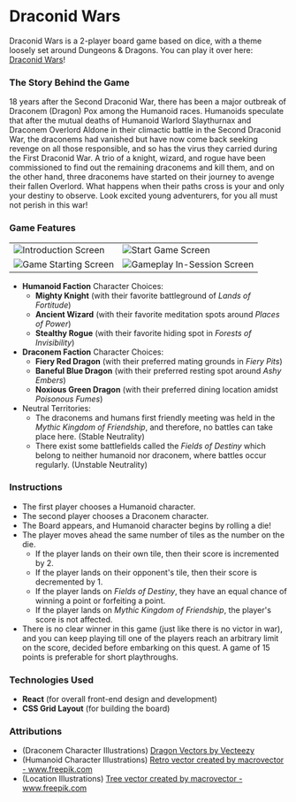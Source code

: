 # Draconid Wars

Draconid Wars is a 2-player board game based on dice, with a theme loosely set around Dungeons & Dragons. You can play it over here: <a href="https://www.adityavsingh.com/draconid-wars" alt="Draconid Wars">Draconid Wars</a>!

### The Story Behind the Game
18 years after the Second Draconid War, there has been a major outbreak of Draconem (Dragon) Pox among the Humanoid races. Humanoids speculate that after the mutual deaths of Humanoid Warlord Slaythurnax and Draconem Overlord Aldone in their climactic battle  in the Second Draconid War, the draconems had vanished but have now come back seeking revenge on all those responsible, and so has the virus they carried during the First Draconid War. A trio of a knight, wizard, and rogue have been commissioned to find out the remaining draconems and kill them, and on the other hand, three draconems have started on their journey to avenge their fallen Overlord. What happens when their paths cross is your and only your destiny to observe. Look excited young adventurers, for you all must not perish in this war!

### Game Features
<table>
<tr>
<td>
<img src="https://raw.githubusercontent.com/AVS1508/draconid-wars/master/images/%231.png?token=AEZHRVU4QZTABWKGEQPBB6S7HEXU4" alt="Introduction Screen">
</td>
<td>
<img src="https://raw.githubusercontent.com/AVS1508/draconid-wars/master/images/%232.png?token=AEZHRVSMT3PVX3VMZTQX5HS7HEX42" alt="Start Game Screen">
</td>
</tr>
<tr>
<td>
<img src="https://raw.githubusercontent.com/AVS1508/draconid-wars/master/images/%233.png?token=AEZHRVVL7THXCRVYOXIILXS7HEYIC" alt="Game Starting Screen">
</td>
<td>
<img src="https://raw.githubusercontent.com/AVS1508/draconid-wars/master/images/%234.png?token=AEZHRVW6BZ6VQ3WHMBZZWS27HEYJ2" alt="Gameplay In-Session Screen">
</td>
</tr>
</table>


- __Humanoid Faction__ Character Choices:
  - __Mighty Knight__ (with their favorite battleground of _Lands of Fortitude_)
  - __Ancient Wizard__ (with their favorite meditation spots around _Places of Power_)
  - __Stealthy Rogue__ (with their favorite hiding spot in _Forests of Invisibility_)
- __Draconem Faction__ Character Choices:
  - __Fiery Red Dragon__ (with their preferred mating grounds in _Fiery Pits_)
  - __Baneful Blue Dragon__ (with their preferred resting spot around _Ashy Embers_)
  - __Noxious Green Dragon__ (with their preferred dining location amidst _Poisonous Fumes_)
- Neutral Territories: 
  - The draconems and humans first friendly meeting was held in the _Mythic Kingdom of Friendship_, and therefore, no battles can take place here. (Stable Neutrality)
  - There exist some battlefields called the _Fields of Destiny_ which belong to neither humanoid nor draconem, where battles occur regularly. (Unstable Neutrality)

### Instructions
  - The first player chooses a Humanoid character.
  - The second player chooses a Draconem character.
  - The Board appears, and Humanoid character begins by rolling a die!
  - The player moves ahead the same number of tiles as the number on the die.
    - If the player lands on their own tile, then their score is incremented by 2.
    - If the player lands on their opponent's tile, then their score is decremented by 1.
    - If the player lands on _Fields of Destiny_, they have an equal chance of winning a point or forfeiting a point.
    - If the player lands on _Mythic Kingdom of Friendship_, the player's score is not affected.
  - There is no clear winner in this game (just like there is no victor in war), and you can keep playing till one of the players reach an arbitrary limit on the score, decided before embarking on this quest. A game of 15 points is preferable for short playthroughs.  

### Technologies Used
  - __React__ (for overall front-end design and development)
  - __CSS Grid Layout__ (for building the board)

### Attributions
  - (Draconem Character Illustrations) <a href="https://www.vecteezy.com/free-vector/dragon">Dragon Vectors by Vecteezy</a>
  - (Humanoid Character Illustrations) <a href="https://www.freepik.com/vectors/retro">Retro vector created by macrovector - www.freepik.com</a>
  - (Location Illustrations) <a href='https://www.freepik.com/vectors/tree'>Tree vector created by macrovector - www.freepik.com</a>

